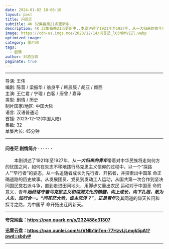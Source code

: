 ```yaml
---
date: 2024-01-02 18:08:10
layout: post
title: 问苍茫
subtitle: 4K 32集每晚21点更新中..
description: 4K 32集每晚21点更新中..本剧讲述了1921年至1927年，从一大归来的青年带着对中华民族将走向何方的忧国之问，如何在矢志不移地践行马克思主义信仰的过程中，以一个“探路人”“早行者”的姿态，从一名追随者成长为先行者、开拓者，并探索出中国革 命正确道路的历史故事...
image: https://cdn-us.imgs.moe/2023/12/14/问苍茫_lO3NkMVEIl.webp
optimized_image: 
category: 国产剧
tags:
  - 剧情
author: 对酒当歌
paginate: true
---
```


---

导演: 王伟  
编剧: 陈晋 / 梁振华 / 翁良平 / 韩辰辰 / 胡亚 / 颜西  
主演: 王仁君 / 宁理 / 白客 / 唐曾 / 嘉泽  
类型: 剧情 / 历史  
制片国家/地区: 中国大陆  
语言: 汉语普通话  
首播: 2023-12-12(中国大陆)  
集数: 32  
单集片长: 45分钟  

---

#### 问苍茫 剧情简介 · · · · · ·

　　本剧讲述了1921年至1927年，从***一大归来的青年***带着对中华民族将走向何方的忧国之问，如何在矢志不移地践行马克思主义信仰的过程中，以一个“探路人”“早行者”的姿态，从一名追随者成长为先行者、开拓者，并探索出中国革 命正确道路的历史故事。从发展团员、党员到发动工人运动，从国共第一次合作到坚决同国民党右派斗争，直到走进田间地头，用脚步丈量出农民 运动对于中国革 命的意义，青年***始终恪守着马克思主义和湖湘文化的精髓，向上成长，向下扎根，敢为人先，知行合一。“问苍茫大地，谁主沉浮？”，正是青年***及其同道的仰天长问和探寻之路，为中国革 命开拓出辽阔新天。

---

**夸克网盘：<https://pan.quark.cn/s/232488c31307>**

**迅雷云盘：<https://pan.xunlei.com/s/VNlb1inTen-77HzvLjLmgk5pA1?pwd=sbdv#>**

---
